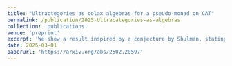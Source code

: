 ```yaml
---
title: "Ultractegories as colax algebras for a pseudo-monad on CAT"
permalink: /publication/2025-Ultracategories-as-algebras
collection: 'publications'
venue: 'preprint'
excerpt: 'We show a result inspired by a conjecture by Shulman, stating that ultracategories as defined by Lurie, are colax algebras for a pseudomonad on the category of categories'
date: 2025-03-01
paperurl: 'https://arxiv.org/abs/2502.20597'
---
```



